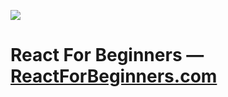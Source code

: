 ![](https://wes.io/dgAQ/content)

# React For Beginners — [ReactForBeginners.com](https://ReactForBeginners.com)

```
